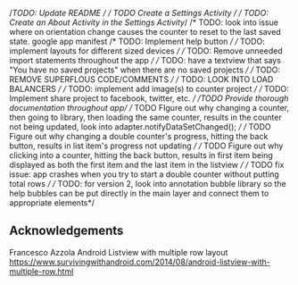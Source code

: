 /*TODO: Update README */
/* TODO Create a Settings Activity */
/* TODO: Create an About Activity in the Settings Activity*/
/* TODO: look into issue where on orientation change causes the counter to reset to the last saved state. google app manifest 
/* TODO: Implement help button */
    /* TODO: implement layouts for different sized devices */
    /* TODO: Remove unneeded import statements throughout the app */
    /* TODO: have a textview that says "You have no saved projects" when there are no saved projects */
    /* TODO: REMOVE SUPERFLOUS CODE/COMMENTS */
    /* TODO: LOOK INTO LOAD BALANCERS */
    /* TODO: implement add image(s) to counter project */
    /* TODO: Implement share project to facebook, twitter, etc. */
    /*TODO Provide thorough documentation throughout app*/
    /* TODO FIgure out why changing a counter, then going to library, then loading the same counter, results in the counter not being updated, look into adapter.notifyDataSetChanged(); */
    /* TODO Figure out why changing a double counter's progress, hitting the back button, results in list item's progress not updating */
    /* TODO Figure out why clicking into a counter, hitting the back button, results in first item being displayed as both the first item and the last item in the listview */
    /* TODO fix issue: app crashes when you try to start a double counter without putting total rows */
    /* TODO: for version 2, look into annotation bubble library so the help bubbles can be put directly in the main layer and connect them to appropriate elements*/

## Acknowledgements ##
Francesco Azzola
Android Listview with multiple row layout
https://www.survivingwithandroid.com/2014/08/android-listview-with-multiple-row.html